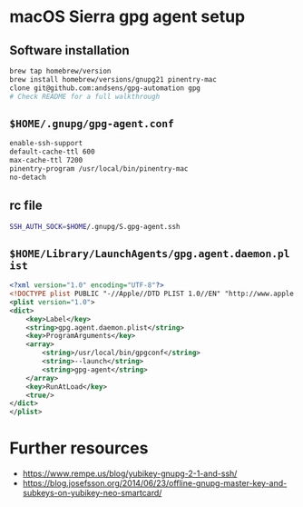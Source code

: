 # macOS Sierra gpg agent setup #

## Software installation ##

```sh
brew tap homebrew/version
brew install homebrew/versions/gnupg21 pinentry-mac
clone git@github.com:andsens/gpg-automation gpg
# Check README for a full walkthrough
```

## `$HOME/.gnupg/gpg-agent.conf` ##
```sh
enable-ssh-support
default-cache-ttl 600
max-cache-ttl 7200
pinentry-program /usr/local/bin/pinentry-mac
no-detach
```

## rc file ##
```sh
SSH_AUTH_SOCK=$HOME/.gnupg/S.gpg-agent.ssh
```

## `$HOME/Library/LaunchAgents/gpg.agent.daemon.plist` ##
```xml
<?xml version="1.0" encoding="UTF-8"?>
<!DOCTYPE plist PUBLIC "-//Apple//DTD PLIST 1.0//EN" "http://www.apple.com/DTDs/PropertyList-1.0.dtd">
<plist version="1.0">
<dict>
	<key>Label</key>
	<string>gpg.agent.daemon.plist</string>
	<key>ProgramArguments</key>
	<array>
		<string>/usr/local/bin/gpgconf</string>
		<string>--launch</string>
		<string>gpg-agent</string>
	</array>
	<key>RunAtLoad</key>
	<true/>
</dict>
</plist>
```

# Further resources #

* https://www.rempe.us/blog/yubikey-gnupg-2-1-and-ssh/
* https://blog.josefsson.org/2014/06/23/offline-gnupg-master-key-and-subkeys-on-yubikey-neo-smartcard/
